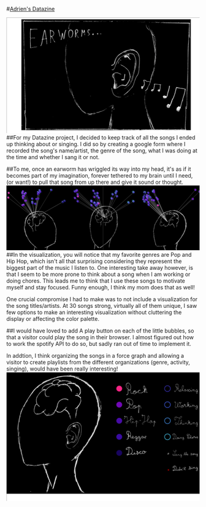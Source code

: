 #[Adrien's Datazine](https://adrienven.github.io/cdv-student/projects/placeholder/Datazine/datazine-template/cover.html)

![](Cover.png)
##For my Datazine project,
I decided to keep track of all the songs I ended up thinking about or singing.
I did so by creating a google form where I recorded the song's name/artist, the genre of the song,
what I was doing at the time and whether I sang it or not.

##To me,
once an earworm has wriggled its way into my head, it's as if it becomes part of my imagination,
forever tethered to my brain until I need, (or want!) to pull that song from up there and give it sound or thought.
![](Middle.png)
##In the visualization,
you will notice that my favorite genres are Pop and Hip Hop, which isn't all that surprising
considering they represent the biggest part of the music I listen to. One interesting take away however,
is that I seem to be more prone to think about a song when I am working or doing chores. This leads me
to think that I use these songs to motivate myself and stay focused. Funny enough, I think my mom does that as well!

One crucial compromise I had to make was to not include a visualization for the song titles/artists.
At 30 songs strong, virtually all of them unique, I saw few options to make an interesting visualization
without cluttering the display or affecting the color palette.

##I would have loved to add
A play button on each of the little bubbles, so that a visitor could play the song in their browser. I almost figured
out how to work the spotify API to do so, but sadly ran out of time to implement it.

In addtion, I think organizing the songs in a force graph and allowing a visitor to create playlists from the different
organizations (genre, activity, singing), would have been really interesting!
![](Back.png)